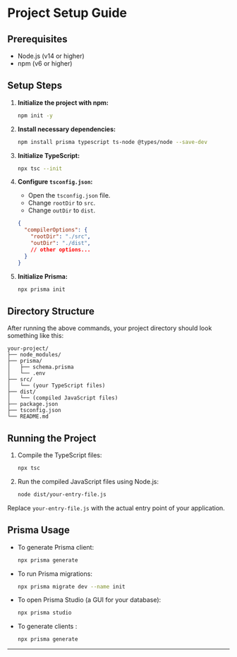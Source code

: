 # Project Setup Guide

## Prerequisites

- Node.js (v14 or higher)
- npm (v6 or higher)

## Setup Steps

1. **Initialize the project with npm:**

   ```bash
   npm init -y
   ```

2. **Install necessary dependencies:**

   ```bash
   npm install prisma typescript ts-node @types/node --save-dev
   ```

3. **Initialize TypeScript:**

   ```bash
   npx tsc --init
   ```

4. **Configure `tsconfig.json`:**
   - Open the `tsconfig.json` file.
   - Change `rootDir` to `src`.
   - Change `outDir` to `dist`.

   ```json
   {
     "compilerOptions": {
       "rootDir": "./src",
       "outDir": "./dist",
       // other options...
     }
   }
   ```

5. **Initialize Prisma:**

   ```bash
   npx prisma init
   ```

## Directory Structure

After running the above commands, your project directory should look something like this:

```
your-project/
├── node_modules/
├── prisma/
│   ├── schema.prisma
│   └── .env
├── src/
│   └── (your TypeScript files)
├── dist/
│   └── (compiled JavaScript files)
├── package.json
├── tsconfig.json
└── README.md
```

## Running the Project

1. Compile the TypeScript files:

   ```bash
   npx tsc
   ```

2. Run the compiled JavaScript files using Node.js:

   ```bash
   node dist/your-entry-file.js
   ```

Replace `your-entry-file.js` with the actual entry point of your application.

## Prisma Usage

- To generate Prisma client:

  ```bash
  npx prisma generate
  ```

- To run Prisma migrations:

  ```bash
  npx prisma migrate dev --name init
  ```

- To open Prisma Studio (a GUI for your database):

  ```bash
  npx prisma studio
  ```
- To generate clients :
   ```bash
   npx prisma generate
   ```
---
